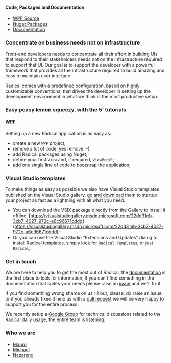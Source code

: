 #### Code, Packages and Documentation

* [WPF Source](https://github.com/RadicalFx/radical.windows)
* [Nuget Packages](http://www.nuget.org/profiles/radical)
* [Documentation](https://docs.radicalframework.com/)

### Concentrate on business needs not on infrastructure

Front-end developers needs to concentrate all their effort in building UIs that respond to their stakeholders needs not on the infrastructure required to support that UI. Our goal is to support the developer with a powerful framework that provides all the infrastructure required to build amazing and easy to maintain user interface.

Radical comes with a predefined configuration, based on highly customizable conventions, that drives the developer in setting up the development environment in what we think is the most productive setup.

### Easy peasy lemon squeezy, with the 5' tutorials

#### [WPF](https://docs.radicalframework.com/#mvvm-and-ui-composition-quick-start)

Setting up a new Radical application is as easy as:

* create a new `WPF` project;
* remove a lot of code, yes remove :-)
* add Radical packages using Nuget;
* define your first `View` and, if required, `ViewModel`;
* add one single line of code to bootstrap the application;

### Visual Studio templates

To make things as easy as possible we also have Visual Studio templates published on the Visual Studio gallery, [go and download](https://visualstudiogallery.msdn.microsoft.com/22dd31eb-3cb7-4027-972c-a6c96671cddd) them to startup your project as fast as a lightning with all what you need.

* You can download the VSIX package directly from the Gallery to install it offline: [https://visualstudiogallery.msdn.microsoft.com/22dd31eb-3cb7-4027-972c-a6c96671cddd](https://visualstudiogallery.msdn.microsoft.com/22dd31eb-3cb7-4027-972c-a6c96671cddd);
* Or you can use the Visual Studio "Extensions and Updates" dialog to install Radical templates, simply look for `Radical Templates`, or just `Radical`;

### Get in touch

We are here to help you to get the most out of Radical, the [documentation](https://docs.radicalframework.com/) is the first place to look for information, if you can't find something in the documentation that suites your needs please raise an [issue](https://github.com/RadicalFx/radical/issues) and we'll fix it.

If you find something wrong shame on us :-) but, please, do raise an issue, or if you already fixed it help us with a [pull request](https://docs.radicalframework.com/#contribution-guideline) we will be very happy to support you for the entire process. 

We recently setup a [Google Group](https://groups.google.com/forum/#!forum/radical-mvvm-framework) for technical discussions related to the Radical daily usage, the entire team is listening.

### Who we are

* [Mauro](https://github.com/mauroservienti)
* [Michael](https://github.com/micdenny)
* [Nazareno](https://github.com/nazarenomanco)
